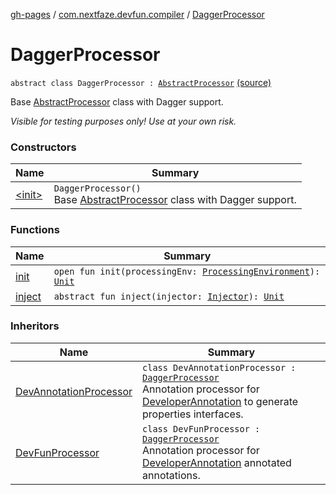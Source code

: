 [gh-pages](../../index.md) / [com.nextfaze.devfun.compiler](../index.md) / [DaggerProcessor](./index.md)

# DaggerProcessor

`abstract class DaggerProcessor : `[`AbstractProcessor`](http://docs.oracle.com/javase/6/docs/api/javax/annotation/processing/AbstractProcessor.html) [(source)](https://github.com/NextFaze/dev-fun/tree/master/devfun-compiler/src/main/java/com/nextfaze/devfun/compiler/Dagger.kt#L51)

Base [AbstractProcessor](http://docs.oracle.com/javase/6/docs/api/javax/annotation/processing/AbstractProcessor.html) class with Dagger support.

*Visible for testing purposes only! Use at your own risk.*

### Constructors

| Name | Summary |
|---|---|
| [&lt;init&gt;](-init-.md) | `DaggerProcessor()`<br>Base [AbstractProcessor](http://docs.oracle.com/javase/6/docs/api/javax/annotation/processing/AbstractProcessor.html) class with Dagger support. |

### Functions

| Name | Summary |
|---|---|
| [init](init.md) | `open fun init(processingEnv: `[`ProcessingEnvironment`](http://docs.oracle.com/javase/6/docs/api/javax/annotation/processing/ProcessingEnvironment.html)`): `[`Unit`](https://kotlinlang.org/api/latest/jvm/stdlib/kotlin/-unit/index.html) |
| [inject](inject.md) | `abstract fun inject(injector: `[`Injector`](../-injector/index.md)`): `[`Unit`](https://kotlinlang.org/api/latest/jvm/stdlib/kotlin/-unit/index.html) |

### Inheritors

| Name | Summary |
|---|---|
| [DevAnnotationProcessor](../-dev-annotation-processor/index.md) | `class DevAnnotationProcessor : `[`DaggerProcessor`](./index.md)<br>Annotation processor for [DeveloperAnnotation](../../com.nextfaze.devfun/-developer-annotation/index.md) to generate properties interfaces. |
| [DevFunProcessor](../-dev-fun-processor/index.md) | `class DevFunProcessor : `[`DaggerProcessor`](./index.md)<br>Annotation processor for [DeveloperAnnotation](../../com.nextfaze.devfun/-developer-annotation/index.md) annotated annotations. |
